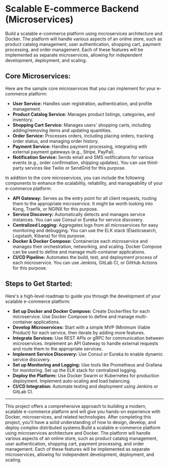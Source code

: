# Scalable E-commerce Backend (Microservices)

Build a scalable e-commerce platform using microservices architecture and Docker. The platform will handle various aspects of an online store, such as product catalog management, user authentication, shopping cart, payment processing, and order management. Each of these features will be implemented as separate microservices, allowing for independent development, deployment, and scaling.

## Core Microservices:

Here are the sample core microservices that you can implement for your e-commerce platform:

- **User Service:** Handles user registration, authentication, and profile management.
- **Product Catalog Service:** Manages product listings, categories, and inventory.
- **Shopping Cart Service:** Manages users' shopping carts, including adding/removing items and updating quantities.
- **Order Service:** Processes orders, including placing orders, tracking order status, and managing order history.
- **Payment Service:** Handles payment processing, integrating with external payment gateways (e.g., Stripe, PayPal).
- **Notification Service:** Sends email and SMS notifications for various events (e.g., order confirmation, shipping updates). You can use third-party services like Twilio or SendGrid for this purpose.

In addition to the core microservices, you can include the following components to enhance the scalability, reliability, and manageability of your e-commerce platform:

- **API Gateway:** Serves as the entry point for all client requests, routing them to the appropriate microservice. It might be worth looking into Kong, Traefik, or NGINX for this purpose.
- **Service Discovery:** Automatically detects and manages service instances. You can use Consul or Eureka for service discovery.
- **Centralized Logging:** Aggregates logs from all microservices for easy monitoring and debugging. You can use the ELK stack (Elasticsearch, Logstash, Kibana) for this purpose.
- **Docker & Docker Compose:** Containerize each microservice and manages their orchestration, networking, and scaling. Docker Compose can be used to define and manage multi-container applications.
- **CI/CD Pipeline:** Automates the build, test, and deployment process of each microservice. You can use Jenkins, GitLab CI, or GitHub Actions for this purpose.

## Steps to Get Started:

Here's a high-level roadmap to guide you through the development of your scalable e-commerce platform:

- **Set up Docker and Docker Compose:** Create Dockerfiles for each microservice. Use Docker Compose to define and manage multi-container applications.
- **Develop Microservices:** Start with a simple MVP (Minimum Viable Product) for each service, then iterate by adding more features.
- **Integrate Services:** Use REST APIs or gRPC for communication between microservices. Implement an API Gateway to handle external requests and route them to the appropriate services.
- **Implement Service Discovery:** Use Consul or Eureka to enable dynamic service discovery.
- **Set up Monitoring and Logging:** Use tools like Prometheus and Grafana for monitoring. Set up the ELK stack for centralized logging.
- **Deploy the Platform:** Use Docker Swarm or Kubernetes for production deployment. Implement auto-scaling and load balancing.
- **CI/CD Integration:** Automate testing and deployment using Jenkins or GitLab CI.

<hr />

This project offers a comprehensive approach to building a modern, scalable e-commerce platform and will give you hands-on experience with Docker, microservices, and related technologies. After completing this project, you'll have a solid understanding of how to design, develop, and deploy complex distributed systems.Build a scalable e-commerce platform using microservices architecture and Docker. The platform will handle various aspects of an online store, such as product catalog management, user authentication, shopping cart, payment processing, and order management. Each of these features will be implemented as separate microservices, allowing for independent development, deployment, and scaling.
